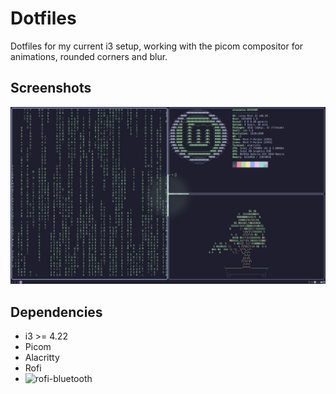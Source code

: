 # Dotfiles 

Dotfiles for my current i3 setup, working with the picom compositor for animations, rounded corners and blur.

## Screenshots

![](/Screenshots/Desktop.png)

## Dependencies

* i3 >= 4.22
* Picom
* Alacritty
* Rofi
* ![rofi-bluetooth](https://github.com/Layerex/dmenu-bluetooth)
